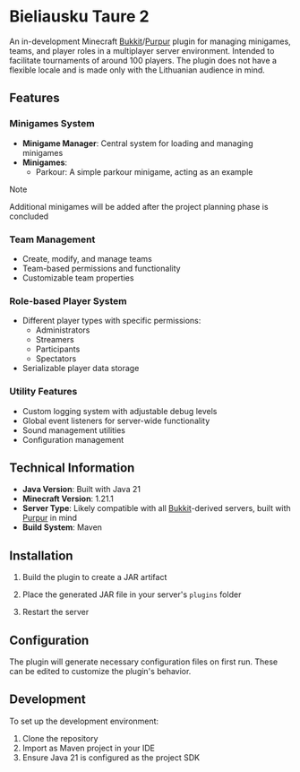 # Bieliausku Taure 2

An in-development Minecraft [Bukkit](https://dev.bukkit.org/)/[Purpur](https://purpurmc.org/) plugin for managing minigames, teams, and player roles in a multiplayer server
environment. Intended to facilitate tournaments of around 100 players. The plugin does not have a flexible locale and is
made only with the Lithuanian audience in mind.

## Features

### Minigames System
- **Minigame Manager**: Central system for loading and managing minigames
- **Minigames**:
  - Parkour: A simple parkour minigame, acting as an example
> [!NOTE]
> Additional minigames will be added after the project planning phase is concluded

### Team Management
- Create, modify, and manage teams
- Team-based permissions and functionality
- Customizable team properties

### Role-based Player System
- Different player types with specific permissions:
  - Administrators
  - Streamers
  - Participants
  - Spectators
- Serializable player data storage

### Utility Features
- Custom logging system with adjustable debug levels
- Global event listeners for server-wide functionality
- Sound management utilities
- Configuration management

## Technical Information

- **Java Version**: Built with Java 21
- **Minecraft Version**: 1.21.1
- **Server Type**: Likely compatible with all [Bukkit](https://dev.bukkit.org/)-derived servers, built with [Purpur](https://purpurmc.org/) in mind
- **Build System**: Maven

## Installation

1. Build the plugin to create a JAR artifact

2. Place the generated JAR file in your server's `plugins` folder

3. Restart the server

## Configuration

The plugin will generate necessary configuration files on first run. These can be edited to customize the plugin's behavior.

## Development

To set up the development environment:

1. Clone the repository
2. Import as Maven project in your IDE
3. Ensure Java 21 is configured as the project SDK